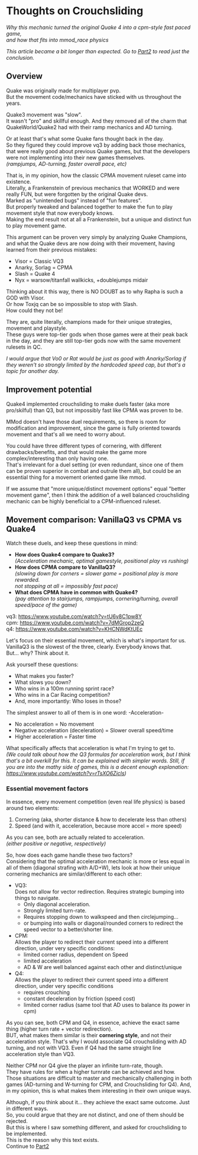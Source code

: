 # Thoughts on Crouchsliding  
_Why this mechanic turned the original Quake 4 into a cpm-style fast paced game,_   
_and how that fits into mmod_race physics_  

_This article became a bit longer than expected. Go to [Part2](https://github.com/heysokam/defragmm/blob/main/Text%20Files/Crouchsliding%20Thoughts%202.md) to read just the conclusion._
## Overview
Quake was originally made for multiplayer pvp.  
But the movement code/mechanics have sticked with us throughout the years.

Quake3 movement was "slow".  
It wasn't "pro" and skillful enough. And they removed all of the charm that QuakeWorld/Quake2 had with their ramp mechanics and AD turning.  

Or at least that's what some Quake fans thought back in the day.  
So they figured they could improve vq3 by adding back those mechanics, that were really good about previous Quake games, but that the developers were not implementing into their new games themselves.  
*(rampjumps, AD-turning, faster overall pace, etc)*  

That is, in my opinion, how the classic CPMA movement ruleset came into existence.  
Literally, a Frankenstein of previous mechanics that WORKED and were really FUN, but were forgotten by the original Quake devs.  
Marked as "unintended bugs" instead of "fun features".  
But properly tweaked and balanced together to make the fun to play movement style that now everybody knows.   
Making the end result not at all a Frankenstein, but a unique and distinct fun to play movement game.

This argument can be proven very simply by analyzing Quake Champions, and what the Quake devs are now doing with their movement, having learned from their previous mistakes:  
- Visor = Classic VQ3
- Anarky, Sorlag = CPMA
- Slash = Quake 4
- Nyx = warsow/titanfall wallkicks, +doublejumps midair

Thinking about it this way, there is NO DOUBT as to why Rapha is such a GOD with Visor.  
Or how Toxjq can be so impossible to stop with Slash.  
How could they not be!  

They are, quite literally, champions made for their unique strategies, movement and playstyle.  
These guys were top-tier gods when those games were at their peak back in the day, and they are still top-tier gods now with the same movement rulesets in QC.   

_I would argue that Vo0 or Rat would be just as good with Anarky/Sorlag if they weren't so strongly limited by the hardcoded speed cap, but that's a topic for another day._

## Improvement potential
Quake4 implemented crouchsliding to make duels faster (aka more pro/skilful) than Q3, but not impossibly fast like CPMA was proven to be.  

MMod doesn't have those duel requirements, so there is room for modification and improvement, since the game is fully oriented towards movement and that's all we need to worry about.

You could have three different types of cornering, with different drawbacks/benefits, and that would make the game more complex/interesting than only having one.  
That's irrelevant for a duel setting (or even redundant, since one of them can be proven superior in combat and outrule them all), but could be an essential thing for a movement oriented game like mmod.  

If we assume that "more unique/distinct movement options" equal "better movement game", then I think the addition of a well balanced crouchsliding mechanic can be highly beneficial to a CPM-influenced ruleset.

## Movement comparison: VanillaQ3 vs CPMA vs Quake4
Watch these duels, and keep these questions in mind:
- **How does Quake4 compare to Quake3?**   
   _(Acceleration mechanic, optimal gamestyle, positional play vs rushing)_
- **How does CPMA compare to VanillaQ3?**  
  _(slowing down for corners = slower game = positional play is more rewarded._  
   _not stopping at all = impossibly fast pace)_
- **What does CPMA have in common with Quake4?**  
  _(pay attention to stairjumps, rampjumps, cornering/turning, overall speed/pace of the game)_  

vq3: https://www.youtube.com/watch?v=tU6v8C1pw8Y  
cpm: https://www.youtube.com/watch?v=7dMGrop2zeQ  
q4: https://www.youtube.com/watch?v=KHCNWdKtUEc

Let's focus on their essential movement, which is what's important for us.  
VanillaQ3 is the slowest of the three, clearly. Everybody knows that.   
But... why? Think about it.

Ask yourself these questions:
- What makes you faster?
- What slows you down?  
- Who wins in a 100m running sprint race?
- Who wins in a Car Racing competition?
- And, more importantly: Who loses in those?

The simplest answer to all of them is in one word: -Acceleration-  
- No acceleration = No movement
- Negative acceleration (deceleration) = Slower overall speed/time
- Higher acceleration = Faster time  

What specifically affects that acceleration is what I'm trying to get to.  
_(We could talk about how the Q3 formulas for acceleration work, but I think that's a bit overkill for this. It can be explained with simpler words. Still, if you are into the mathy side of games, this is a decent enough explanation: https://www.youtube.com/watch?v=rTsXO6Zicls)_

### Essential movement factors
In essence, every movement competition (even real life physics) is based around two elements:
1. Cornering  (aka, shorter distance & how to decelerate less than others)
2. Speed (and with it, acceleration, because more accel = more speed)  

As you can see, both are actually related to acceleration.  
_(either positive or negative, respectively)_

So, how does each game handle these two factors?  
Considering that the optimal acceleration mechanic is more or less equal in all of them (diagonal strafing with A/D+W), lets look at how their unique cornering mechanics are similar/different to each other:
- VQ3:   
  Does not allow for vector redirection. Requires strategic bumping into things to navigate.
  - Only diagonal acceleration.  
  - Strongly limited turn-rate.  
  - Requires stopping down to walkspeed and then circlejumping...  
  - or bumping into walls or diagonal/rounded corners to redirect the speed vector to a better/shorter line.
- CPM:  
  Allows the player to redirect their current speed into a different direction, under very specific conditions:  
  - limited corner radius, dependent on Speed
  - limited acceleration
  - AD & W are well balanced against each other and distinct/unique
- Q4:  
  Allows the player to redirect their current speed into a different direction, under very specific conditions  
  - requires crouching
  - constant deceleration by friction (speed cost)
  - limited corner radius (same tool that AD uses to balance its power in cpm)

As you can see, both CPM and Q4, in essence, achieve the exact same thing (higher turn rate + vector redirection).  
BUT, what makes them similar is their **cornering style**, and not their acceleration style. That's why I would associate Q4 crouchsliding with AD turning, and not with VQ3. Even if Q4 had the same straight line acceleration style than VQ3.

Neither CPM nor Q4 give the player an infinite turn-rate, though.  
They have rules for when a higher turnrate can be achieved and how.  
Those situations are difficult to master and mechanically challenging in both games (AD-turning and W-turning for CPM, and Crouchsliding for Q4). And, in my opinion, this is what makes them interesting in their own unique ways.  

Although, if you think about it... they achieve the exact same outcome. Just in different ways.  
So, you could argue that they are not distinct, and one of them should be rejected.  
But this is where I saw something different, and asked for crouchsliding to be implemented.  
This is the reason why this text exists.  
Continue to [Part2](https://github.com/heysokam/defragmm/blob/main/Text%20Files/Crouchsliding%20Thoughts%202.md)
